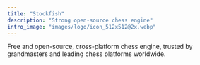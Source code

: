 ```yaml
---
title: "Stockfish"
description: "Strong open-source chess engine"
intro_image: "images/logo/icon_512x512@2x.webp"
---
```


Free and open-source, cross-platform chess engine, trusted by grandmasters and leading chess platforms worldwide.